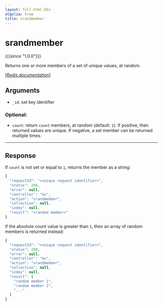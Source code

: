 ```yaml
---
layout: full.html.hbs
algolia: true
title: srandmember
---
```



# srandmember

{{{since "1.0.0"}}}

Returns one or more members of a set of unique values, at random.  

[[_Redis documentation_]](https://redis.io/commands/srandmember)


## Arguments

* `_id`: set key identifier

### Optional:

* `count`: return `count` members, at random (default: `1`). If positive, then returned values are unique. If negative, a set member can be returned multiple times.

---

## Response

If `count` is not set or equal to `1`, returns the member as a string:

```javascript
{
  "requestId": "<unique request identifier>",
  "status": 200,
  "error": null,
  "controller": "ms",
  "action": "srandmember",
  "collection": null,
  "index": null,
  "result": "<random member>"
}
```

If the absolute count value is greater than `1`, then an array of random members is returned instead:

```javascript
{
  "requestId": "<unique request identifier>",
  "status": 200,
  "error": null,
  "controller": "ms",
  "action": "srandmember",
  "collection": null,
  "index": null,
  "result": [
    "random member 1",
    "random member 2", 
    "..."
  ]
}
```
